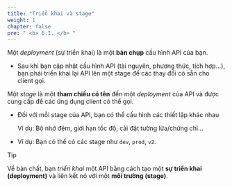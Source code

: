 ```yaml
---
title: "Triển khai và stage"
weight: 1
chapter: false
pre: " <b> 6.1. </b> "
---
```


<!-- TODO: add diagram to clarify stage and deployment  -->

Một _deployment_ (sự triển khai) là một **bản chụp** cấu hình API của bạn.

- Sau khi bạn cập nhật cấu hình API (tài nguyên, phương thức, tích hợp...), bạn phải triển khai lại API lên một stage để các thay đổi có sẵn cho client gọi.

Một _stage_ là một **tham chiếu có tên** đến một _deployment_ của API và được cung cấp để các ứng dụng client có thể gọi.

- Đối với mỗi stage của API, bạn có thể cấu hình các thiết lập khác nhau

  Ví dụ: Bộ nhớ đệm, giới hạn tốc độ, cài đặt tường lửa/chứng chỉ...

- Ví dụ: Bạn có thể có các stage như `dev`, `prod`, `v2`.

> [!TIP]
> Về bản chất, bạn _triển khai_ một API bằng cách tạo một **sự triển khai (deployment)** và liên kết nó với một **môi trường (stage)**.
